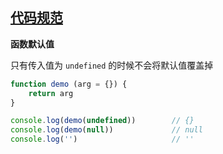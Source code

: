 ## [代码规范](https://github.com/airbnb/javascript)

**函数默认值**

只有传入值为 `undefined` 的时候不会将默认值覆盖掉

```js
function demo (arg = {}) {
    return arg
}

console.log(demo(undefined))        // {}
console.log(demo(null))             // null
console.log('')                     // ''
```

